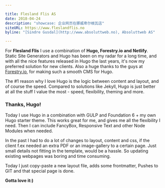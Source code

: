 ```yaml
---

title: Flesland Flis AS
date: 2018-04-24
description: "showcase: 企业网页在挪威卑尔根瓦店"
siteURL: https://www.fleslandflis.no
byline: "[Sindre Gusdal](http://www.absoluttweb.no), Absoluttweb AS"

---
```


For **Flesland Flis** I use a combination of **Hugo, Forestry.io and Netlify**. Static Site Generators and Hugo has been on my radar for a long time, and with all the nice features released in Hugo the last years, it's now my preferred solution for new clients. Also a huge thanks to the guys at [Forestry.io](https://forestry.io), for making such a smooth CMS for Hugo.

The #1 reason why I love Hugo is the logic between content and layout, and of course the speed. Compared to solutions like Jekyll, Hugo is just better at all the stuff I value the most - speed, flexibility, theming and more.

### Thanks, Hugo!

Today I use Hugo in a combination with GULP and Foundation 6 + my own Hugo starter theme. This works great for me, and gives me all the flexibility I need. Then I can include FancyBox, Responsive Text and other Node Modules when needed.

In the past I had to do a lot of changes to layout, content and css, if the client f.ex needed an extra PDF or an image-gallery to a certain page. Just small details not fitting in the template, would be a hassle. So updating existing webpages was boring and time consuming.

Today I just copy-paste a new layout file, adds some frontmatter, Pushes to GIT and that special page is done.

**Gotta love it:)**

